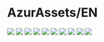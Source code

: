 # AzurAssets/EN
![](https://img.shields.io/badge/EN-9.1.279-blue?style=flat-square)
![](https://img.shields.io/badge/CV-631-blue?style=flat-square)
![](https://img.shields.io/badge/L2D-707-blue?style=flat-square)
![](https://img.shields.io/badge/PIC-24-blue?style=flat-square)
![](https://img.shields.io/badge/BGM-26-blue?style=flat-square)
![](https://img.shields.io/badge/CIPHER-59-blue?style=flat-square)
![](https://img.shields.io/badge/MANGA-88-blue?style=flat-square)
![](https://img.shields.io/badge/PAINTING-351-blue?style=flat-square)
![](https://img.shields.io/badge/DORM-148-blue?style=flat-square)
![](https://img.shields.io/badge/MAP-1-blue?style=flat-square)
